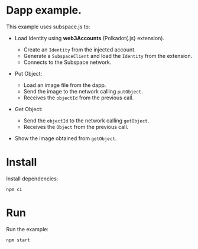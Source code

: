 # Dapp example.

This example uses subspace.js to:

- Load Identity using **web3Accounts** (Polkadot{.js} extension).

  - Create an `Identity` from the injected account.
  - Generate a `SubspaceClient` and load the `Identity` from the extension.
  - Connects to the Subspace network.

- Put Object:

  - Load an image file from the dapp.
  - Send the image to the network calling `putObject`.
  - Receives the `objectId` from the previous call.

- Get Object:

  - Send the `objectId` to the network calling `getObject`.
  - Receives the `Object` from the previous call.

- Show the image obtained from `getObject`.

# Install

Install dependencies:

`npm ci`

# Run

Run the example:

`npm start`

